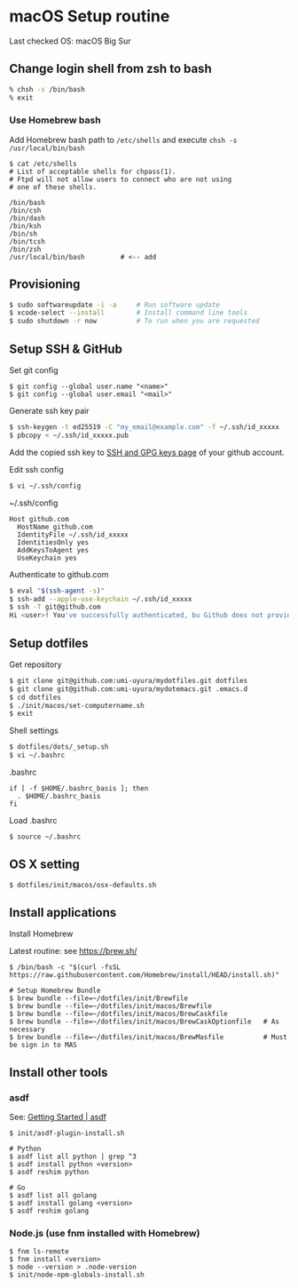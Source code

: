 macOS Setup routine
====================

Last checked OS: macOS Big Sur


Change login shell from zsh to bash
------------------------------------

```zsh
% chsh -s /bin/bash
% exit
```

### Use Homebrew bash

Add Homebrew bash path to `/etc/shells` and execute `chsh -s /usr/local/bin/bash`

```
$ cat /etc/shells
# List of acceptable shells for chpass(1).
# Ftpd will not allow users to connect who are not using
# one of these shells.

/bin/bash
/bin/csh
/bin/dash
/bin/ksh
/bin/sh
/bin/tcsh
/bin/zsh
/usr/local/bin/bash         # <-- add
```


Provisioning
------------

```bash
$ sudo softwareupdate -i -a     # Run software update
$ xcode-select --install        # Install command line tools
$ sudo shutdown -r now          # To run when you are requested
```


Setup SSH & GitHub
------------------

Set git config

```
$ git config --global user.name "<name>"
$ git config --global user.email "<mail>"
```

Generate ssh key pair

```bash
$ ssh-keygen -t ed25519 -C "my_email@example.com" -f ~/.ssh/id_xxxxx
$ pbcopy < ~/.ssh/id_xxxxx.pub
```

Add the copied ssh key to [SSH and GPG keys page](https://github.com/settings/keys) of your github account.

Edit ssh config

```bash
$ vi ~/.ssh/config
```

~/.ssh/config

```
Host github.com
  HostName github.com
  IdentityFile ~/.ssh/id_xxxxx
  IdentitiesOnly yes
  AddKeysToAgent yes
  UseKeychain yes
```

Authenticate to github.com

```bash
$ eval "$(ssh-agent -s)"
$ ssh-add --apple-use-keychain ~/.ssh/id_xxxxx
$ ssh -T git@github.com
Hi <user>! You've successfully authenticated, bu Github does not provide shell access.
```

Setup dotfiles
--------------

Get repository

```bash
$ git clone git@github.com:umi-uyura/mydotfiles.git dotfiles
$ git clone git@github.com:umi-uyura/mydotemacs.git .emacs.d
$ cd dotfiles
$ ./init/macos/set-computername.sh
$ exit
```

Shell settings

```bash
$ dotfiles/dots/_setup.sh
$ vi ~/.bashrc
```

.bashrc

```
if [ -f $HOME/.bashrc_basis ]; then
  . $HOME/.bashrc_basis
fi
```

Load .bashrc

```bash
$ source ~/.bashrc
```


OS X setting
------------

```bash
$ dotfiles/init/macos/osx-defaults.sh
```


Install applications
--------------------

Install Homebrew

Latest routine: see https://brew.sh/

```
$ /bin/bash -c "$(curl -fsSL https://raw.githubusercontent.com/Homebrew/install/HEAD/install.sh)"

# Setup Homebrew Bundle
$ brew bundle --file=~/dotfiles/init/Brewfile
$ brew bundle --file=~/dotfiles/init/macos/Brewfile
$ brew bundle --file=~/dotfiles/init/macos/BrewCaskfile
$ brew bundle --file=~/dotfiles/init/macos/BrewCaskOptionfile   # As necessary
$ brew bundle --file=~/dotfiles/init/macos/BrewMasfile          # Must be sign in to MAS
```


Install other tools
-------------------

### asdf

See: [Getting Started | asdf](https://asdf-vm.com/guide/getting-started.html)

```shell
$ init/asdf-plugin-install.sh

# Python
$ asdf list all python | grep ^3
$ asdf install python <version>
$ asdf reshim python

# Go
$ asdf list all golang
$ asdf install golang <version>
$ asdf reshim golang
```

### Node.js (use fnm installed with Homebrew)

```shell
$ fnm ls-remote
$ fnm install <version>
$ node --version > .node-version
$ init/node-npm-globals-install.sh
```
